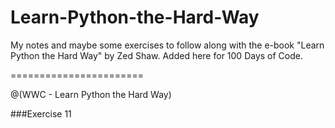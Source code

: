 # Learn-Python-the-Hard-Way
My notes and maybe some exercises to follow along with the e-book "Learn Python the Hard Way" by Zed Shaw.  Added here for 100 Days of Code.

=======================

@(WWC - Learn Python the Hard Way)

###Exercise 11